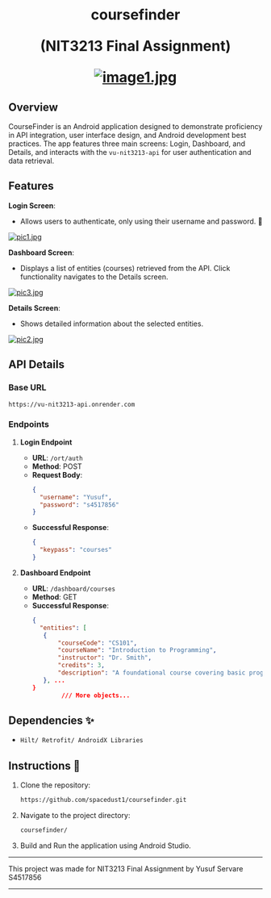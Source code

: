 <h1 align="center">

coursefinder

(NIT3213 Final Assignment)

[![image1.jpg](https://i.postimg.cc/65NhDRZG/image1.jpg)](https://postimg.cc/8stWv7t1)

</h1>

## Overview
CourseFinder is an Android application designed to demonstrate proficiency in API integration, user interface design, and Android development best practices. The app features three main screens: Login, Dashboard, and Details, and interacts with the `vu-nit3213-api` for user authentication and data retrieval.

## Features

**Login Screen**: 
- Allows users to authenticate, only using their username and password. 🔐  

[![pic1.jpg](https://i.postimg.cc/43nMmtBx/pic1.jpg)](https://postimg.cc/R35GYWkk)

**Dashboard Screen**: 
- Displays a list of entities (courses) retrieved from the API. Click functionality navigates to the Details screen.

[![pic3.jpg](https://i.postimg.cc/hvnpb7bx/pic3.jpg)](https://postimg.cc/8JyRTcYP)

**Details Screen**: 
- Shows detailed information about the selected entities.

[![pic2.jpg](https://i.postimg.cc/8zZ9pwdY/pic2.jpg)](https://postimg.cc/qNCjQs5c)

## API Details

### Base URL

`https://vu-nit3213-api.onrender.com`

### Endpoints

1. **Login Endpoint**

   - **URL**: `/ort/auth`
   - **Method**: POST
   - **Request Body**:
     ```json
     {
       "username": "Yusuf",
       "password": "s4517856"
     }
     ```
   - **Successful Response**:
     ```json
     {
       "keypass": "courses"
     }
     ```

2. **Dashboard Endpoint**

   - **URL**: `/dashboard/courses`
   - **Method**: GET
   - **Successful Response**:
     ```json
     {
       "entities": [
        {
            "courseCode": "CS101",
            "courseName": "Introduction to Programming",
            "instructor": "Dr. Smith",
            "credits": 3,
            "description": "A foundational course covering basic programming concepts and problem-solving techniques."
        }, ...
     }
             /// More objects...
     ```
## Dependencies ✨ 

-   ```bash
    Hilt/ Retrofit/ AndroidX Libraries
    ```

## Instructions 🚀

1. Clone the repository:
   ```bash
   https://github.com/spacedust1/coursefinder.git
   ```
2. Navigate to the project directory:
   ```bash
   coursefinder/
   ```
3. Build and Run the application using Android Studio.





----
This project was made for NIT3213 Final Assignment by Yusuf Servare S4517856

---
